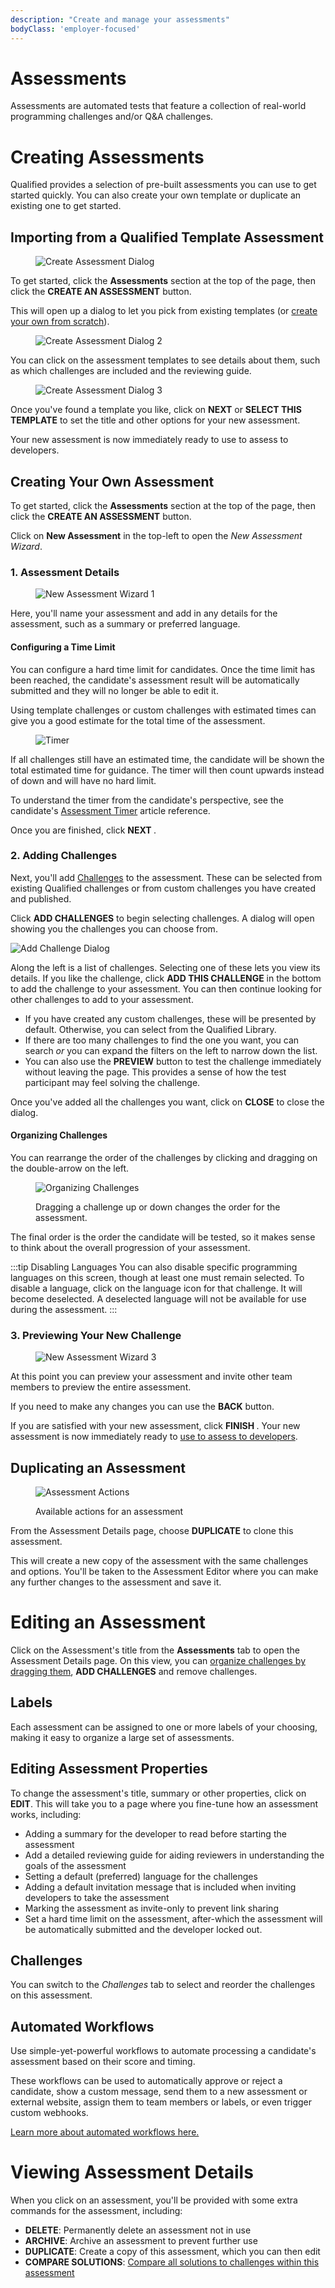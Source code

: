 ```yaml
---
description: "Create and manage your assessments"
bodyClass: 'employer-focused'
---
```


# Assessments

Assessments are automated tests that feature a collection of real-world programming challenges and/or Q&A challenges.

# Creating Assessments

Qualified provides a selection of pre-built assessments you can use to get started quickly. You can also create your own template or duplicate an existing one to get started.

## Importing from a Qualified Template Assessment

<div>
<figure>

![Create Assessment Dialog](/images/hire/add-assessment-dialog.png)

</figure>
</div>

To get started, click the **Assessments** section at the top of the page, then click the **CREATE AN ASSESSMENT** button.

This will open up a dialog to let you pick from existing templates (or [create your own from scratch](#creating-your-own-assessment)).

<div>
<figure>

![Create Assessment Dialog 2](/images/hire/add-assessment-dialog-select.png)

</figure>
</div>

You can click on the assessment templates to see details about them, such as which challenges are included and the reviewing guide.

<div>
<figure>

![Create Assessment Dialog 3](/images/hire/add-assessment-dialog-selected.png)

</figure>
</div>

Once you've found a template you like, click on **NEXT** or **SELECT THIS TEMPLATE** to set the title and other options for your new assessment.

Your new assessment is now immediately ready to use to assess to developers.


## Creating Your Own Assessment

To get started, click the **Assessments** section at the top of the page, then click the **CREATE AN ASSESSMENT** button.

Click on **New Assessment** in the top-left to open the _New Assessment Wizard_.

### 1. Assessment Details

<div>
<figure>

![New Assessment Wizard 1](/images/hire/new-assessment.png)

</figure>
</div>

Here, you'll name your assessment and add in any details for the assessment, such as a summary or preferred language.

#### Configuring a Time Limit

You can configure a hard time limit for candidates. Once the time limit has been reached, the candidate's assessment result will be automatically submitted and they will no longer be able to edit it.

Using template challenges or custom challenges with estimated times can give you a good estimate for the total time of the assessment.

<figure>

![Timer](/images/hire/timer.png)

</figure>

If all challenges still have an estimated time, the candidate will be shown the total estimated time for guidance. The timer will then count upwards instead of down and will have no hard limit.

To understand the timer from the candidate's perspective, see the candidate's [Assessment Timer](/for-candidates#assessment-timer) article reference.

Once you are finished, click **NEXT <span class="icon-chevron-right"/>**.

### 2. Adding Challenges

Next, you'll add [Challenges](/creating-content/challenges/challenge-types) to the assessment.  These can be selected from existing Qualified challenges or from custom challenges you have created and published.

Click **<span class="icon-plus"> ADD CHALLENGES</span>** to begin selecting challenges.  A dialog will open showing you the challenges you can choose from.

![Add Challenge Dialog](/images/hire/assess-add-challenge.png)

Along the left is a list of challenges.  Selecting one of these lets you view its details.  If you like the challenge, click **ADD THIS CHALLENGE** in the bottom to add the challenge to your assessment. You can then continue looking for other challenges to add to your assessment.

- If you have created any custom challenges, these will be presented by default. Otherwise, you can select from the Qualified Library.
- If there are too many challenges to find the one you want, you can search _or_ you can expand the filters on the left to narrow down the list.
- You can also use the **PREVIEW** button to test the challenge immediately without leaving the page. This provides a sense of how the test participant may feel solving the challenge.

Once you've added all the challenges you want, click on **CLOSE** to close the dialog.

#### Organizing Challenges

You can rearrange the order of the challenges by clicking and dragging on the double-arrow on the left.

<figure>

![Organizing Challenges](/images/hire/assess-organize-challenges.png)

<figcaption>Dragging a challenge up or down changes the order for the assessment.</figcaption>
</figure>

The final order is the order the candidate will be tested, so it makes sense to think about the overall progression of your assessment.

:::tip Disabling Languages
You can also disable specific programming languages on this screen, though at least one must remain selected.  To disable a language, click on the language icon for that challenge.  It will become deselected.  A deselected language will not be available for use during the assessment.
:::

### 3. Previewing Your New Challenge

<div>
<figure>

![New Assessment Wizard 3](/images/hire/new-assessment-preview.png)

</figure>
</div>

At this point you can preview your assessment and invite other team members to preview the entire assessment.

If you need to make any changes you can use the **<span class="icon-chevron-left"/> BACK** button.

If you are satisfied with your new assessment, click **FINISH <span class="icon-chevron-right"/>**. Your new assessment is now immediately ready to [use to assess to developers](/for-teams/process/invitations).

## Duplicating an Assessment

<figure>

![Assessment Actions](/images/hire/assess-actions.png)

<figcaption>Available actions for an assessment</figcaption>
</figure>

From the Assessment Details page, choose **DUPLICATE** to clone this assessment.

This will create a new copy of the assessment with the same challenges and options. You'll be taken to the Assessment Editor where you can make any further changes to the assessment and save it.


# Editing an Assessment

Click on the Assessment's title from the **Assessments** tab to open the Assessment Details page. On this view, you can [organize challenges by dragging them](#organizing-challenges), **ADD CHALLENGES** and remove challenges.

## Labels

Each assessment can be assigned to one or more labels of your choosing, making it easy to organize a large set of assessments.

## Editing Assessment Properties

To change the assessment's title, summary or other properties, click on **EDIT**. This will take you to a page where you fine-tune how an assessment works, including:

- Adding a summary for the developer to read before starting the assessment
- Add a detailed reviewing guide for aiding reviewers in understanding the goals of the assessment
- Setting a default (preferred) language for the challenges
- Adding a default invitation message that is included when inviting developers to take the assessment
- Marking the assessment as invite-only to prevent link sharing
- Set a hard time limit on the assessment, after-which the assessment will be automatically submitted and the developer locked out.

## Challenges

You can switch to the _Challenges_ tab to select and reorder the challenges on this assessment.

## Automated Workflows

Use simple-yet-powerful workflows to automate processing a candidate's assessment based on their score and timing.

These workflows can be used to automatically approve or reject a candidate, show a custom message, send them to a new assessment or external website, assign them to team members or labels, or even trigger custom webhooks.

[Learn more about automated workflows here.](/reference/features/assessments/workflows)

# Viewing Assessment Details

When you click on an assessment, you'll be provided with some extra commands for the assessment, including:

- **DELETE**: Permanently delete an assessment not in use
- **ARCHIVE**: Archive an assessment to prevent further use
- **DUPLICATE**: Create a copy of this assessment, which you can then edit
- **COMPARE SOLUTIONS**: [Compare all solutions to challenges within this assessment](/reference/features/challenges/library/solutions)
